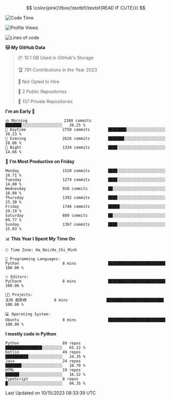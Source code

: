 $$
\color{pink}\fbox{\textbf{\textsf{READ IF CUTE}}}
$$

![Code Time](http://img.shields.io/badge/Code%20Time-24%2C296%20hrs%2046%20mins-blue)

![Profile Views](http://img.shields.io/badge/Profile%20Views-0-blue)

![Lines of code](https://img.shields.io/badge/From%20Hello%20World%20I%27ve%20Written-38.587%20thousand%20lines%20of%20code-blue)

**🐱 My GitHub Data** 

> 📦 10.1 GB Used in GitHub's Storage
> 
> 🏆 791 Contributions in the Year 2023
> 
> 🚫 Not Opted to Hire
> 
> 📜 2 Public Repositories
> 
> 🔑 137 Private Repositories 
 > 
**I'm an Early 🐤** 

```text
🌞 Morning                2388 commits        ███████░░░░░░░░░░░░░░░░░░   26.25 % 
🌆 Daytime                2750 commits        ████████░░░░░░░░░░░░░░░░░   30.23 % 
🌃 Evening                2626 commits        ███████░░░░░░░░░░░░░░░░░░   28.86 % 
🌙 Night                  1334 commits        ████░░░░░░░░░░░░░░░░░░░░░   14.66 % 
```
📅 **I'm Most Productive on Friday** 

```text
Monday                   1520 commits        ████░░░░░░░░░░░░░░░░░░░░░   16.71 % 
Tuesday                  1274 commits        ████░░░░░░░░░░░░░░░░░░░░░   14.00 % 
Wednesday                910 commits         ██░░░░░░░░░░░░░░░░░░░░░░░   10.00 % 
Thursday                 1392 commits        ████░░░░░░░░░░░░░░░░░░░░░   15.30 % 
Friday                   1746 commits        █████░░░░░░░░░░░░░░░░░░░░   19.19 % 
Saturday                 889 commits         ██░░░░░░░░░░░░░░░░░░░░░░░   09.77 % 
Sunday                   1367 commits        ████░░░░░░░░░░░░░░░░░░░░░   15.03 % 
```


📊 **This Year I Spent My Time On** 

```text
🕑︎ Time Zone: Ha_Noi/Ho_Chi_Minh

💬 Programming Languages: 
Python                   8 mins              █████████████████████████   100.00 % 

🔥 Editors: 
PyCharm                  8 mins              █████████████████████████   100.00 % 

🐱‍💻 Projects: 
支持 趋势榜            8 mins                 █████████████████████████   100.00 % 

💻 Operating System: 
Ubuntu                   8 mins              █████████████████████████   100.00 % 
```

**I mostly code in Python** 

```text
Python                   89 repos             ████████████████░░░░░░░░░   65.22 % 
Kotlin                   49 repos             ██████████░░░░░░░░░░░░░░░   24.35 % 
Java                     24 repos             ███████░░░░░░░░░░░░░░░░░░   18.70 % 
HTML                     19 repos             ██████░░░░░░░░░░░░░░░░░░░   16.52 % 
TypeScript               8 repos              █░░░░░░░░░░░░░░░░░░░░░░░░   04.35 % 

```

 Last Updated on 10/15/2023 08:33:39 UTC

